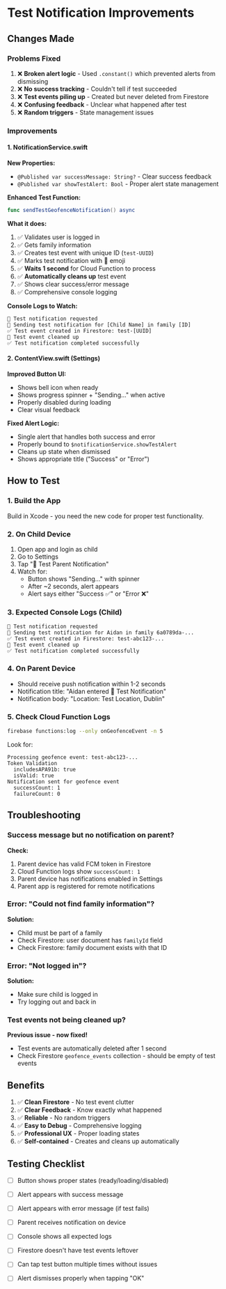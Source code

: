 # Test Notification Improvements

## Changes Made

### Problems Fixed
1. ❌ **Broken alert logic** - Used `.constant()` which prevented alerts from dismissing
2. ❌ **No success tracking** - Couldn't tell if test succeeded
3. ❌ **Test events piling up** - Created but never deleted from Firestore
4. ❌ **Confusing feedback** - Unclear what happened after test
5. ❌ **Random triggers** - State management issues

### Improvements

#### 1. NotificationService.swift
**New Properties:**
- `@Published var successMessage: String?` - Clear success feedback
- `@Published var showTestAlert: Bool` - Proper alert state management

**Enhanced Test Function:**
```swift
func sendTestGeofenceNotification() async
```

**What it does:**
1. ✅ Validates user is logged in
2. ✅ Gets family information
3. ✅ Creates test event with unique ID (`test-UUID`)
4. ✅ Marks test notification with 🧪 emoji
5. ✅ **Waits 1 second** for Cloud Function to process
6. ✅ **Automatically cleans up** test event
7. ✅ Shows clear success/error message
8. ✅ Comprehensive console logging

**Console Logs to Watch:**
```
🧪 Test notification requested
🧪 Sending test notification for [Child Name] in family [ID]
✅ Test event created in Firestore: test-[UUID]
🧹 Test event cleaned up
✅ Test notification completed successfully
```

#### 2. ContentView.swift (Settings)
**Improved Button UI:**
- Shows bell icon when ready
- Shows progress spinner + "Sending..." when active
- Properly disabled during loading
- Clear visual feedback

**Fixed Alert Logic:**
- Single alert that handles both success and error
- Properly bound to `$notificationService.showTestAlert`
- Cleans up state when dismissed
- Shows appropriate title ("Success" or "Error")

## How to Test

### 1. Build the App
Build in Xcode - you need the new code for proper test functionality.

### 2. On Child Device
1. Open app and login as child
2. Go to Settings
3. Tap "🔔 Test Parent Notification"
4. Watch for:
   - Button shows "Sending..." with spinner
   - After ~2 seconds, alert appears
   - Alert says either "Success ✅" or "Error ❌"

### 3. Expected Console Logs (Child)
```
🧪 Test notification requested
🧪 Sending test notification for Aidan in family 6a0789da-...
✅ Test event created in Firestore: test-abc123-...
🧹 Test event cleaned up
✅ Test notification completed successfully
```

### 4. On Parent Device
- Should receive push notification within 1-2 seconds
- Notification title: "Aidan entered 🧪 Test Notification"
- Notification body: "Location: Test Location, Dublin"

### 5. Check Cloud Function Logs
```bash
firebase functions:log --only onGeofenceEvent -n 5
```

Look for:
```
Processing geofence event: test-abc123-...
Token Validation
  includesAPA91b: true
  isValid: true
Notification sent for geofence event
  successCount: 1
  failureCount: 0
```

## Troubleshooting

### Success message but no notification on parent?
**Check:**
1. Parent device has valid FCM token in Firestore
2. Cloud Function logs show `successCount: 1`
3. Parent device has notifications enabled in Settings
4. Parent app is registered for remote notifications

### Error: "Could not find family information"?
**Solution:**
- Child must be part of a family
- Check Firestore: user document has `familyId` field
- Check Firestore: family document exists with that ID

### Error: "Not logged in"?
**Solution:**
- Make sure child is logged in
- Try logging out and back in

### Test events not being cleaned up?
**Previous issue - now fixed!**
- Test events are automatically deleted after 1 second
- Check Firestore `geofence_events` collection - should be empty of test events

## Benefits

1. ✅ **Clean Firestore** - No test event clutter
2. ✅ **Clear Feedback** - Know exactly what happened
3. ✅ **Reliable** - No random triggers
4. ✅ **Easy to Debug** - Comprehensive logging
5. ✅ **Professional UX** - Proper loading states
6. ✅ **Self-contained** - Creates and cleans up automatically

## Testing Checklist

- [ ] Button shows proper states (ready/loading/disabled)
- [ ] Alert appears with success message
- [ ] Alert appears with error message (if test fails)
- [ ] Parent receives notification on device
- [ ] Console shows all expected logs
- [ ] Firestore doesn't have test events leftover
- [ ] Can tap test button multiple times without issues
- [ ] Alert dismisses properly when tapping "OK"

